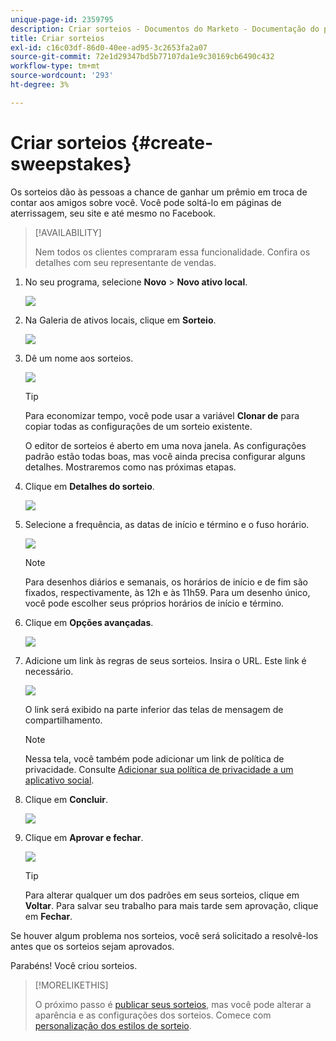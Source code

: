 ```yaml
---
unique-page-id: 2359795
description: Criar sorteios - Documentos do Marketo - Documentação do produto
title: Criar sorteios
exl-id: c16c03df-86d0-40ee-ad95-3c2653fa2a07
source-git-commit: 72e1d29347bd5b77107da1e9c30169cb6490c432
workflow-type: tm+mt
source-wordcount: '293'
ht-degree: 3%

---
```


# Criar sorteios {#create-sweepstakes}

Os sorteios dão às pessoas a chance de ganhar um prêmio em troca de contar aos amigos sobre você. Você pode soltá-lo em páginas de aterrissagem, seu site e até mesmo no Facebook.

>[!AVAILABILITY]
>
>Nem todos os clientes compraram essa funcionalidade. Confira os detalhes com seu representante de vendas.

1. No seu programa, selecione **Novo** > **Novo ativo local**.

   ![](assets/image2014-9-25-17-3a29-3a20.png)

1. Na Galeria de ativos locais, clique em **Sorteio**.

   ![](assets/image2014-9-25-17-3a29-3a31.png)

1. Dê um nome aos sorteios.

   ![](assets/image2014-9-25-17-3a29-3a50.png)

   >[!TIP]
   >
   >Para economizar tempo, você pode usar a variável **Clonar de** para copiar todas as configurações de um sorteio existente.

   O editor de sorteios é aberto em uma nova janela. As configurações padrão estão todas boas, mas você ainda precisa configurar alguns detalhes. Mostraremos como nas próximas etapas.

1. Clique em **Detalhes do sorteio**.

   ![](assets/image2014-9-25-17-3a32-3a37.png)

1. Selecione a frequência, as datas de início e término e o fuso horário.

   ![](assets/image2014-9-25-17-3a32-3a43.png)

   >[!NOTE]
   >
   >Para desenhos diários e semanais, os horários de início e de fim são fixados, respectivamente, às 12h e às 11h59. Para um desenho único, você pode escolher seus próprios horários de início e término.

1. Clique em **Opções avançadas**.

   ![](assets/image2014-9-25-17-3a33-3a19.png)

1. Adicione um link às regras de seus sorteios. Insira o URL. Este link é necessário.

   ![](assets/image2014-9-25-17-3a33-3a30.png)

   O link será exibido na parte inferior das telas de mensagem de compartilhamento.

   >[!NOTE]
   >
   >Nessa tela, você também pode adicionar um link de política de privacidade. Consulte [Adicionar sua política de privacidade a um aplicativo social](/help/marketo/product-docs/demand-generation/social/social-functions/add-your-privacy-policy-to-a-social-app.md).

1. Clique em **Concluir**.

   ![](assets/image2014-9-25-17-3a34-3a2.png)

1. Clique em **Aprovar e fechar**.

   ![](assets/image2014-9-25-17-3a34-3a15.png)

   >[!TIP]
   >
   >Para alterar qualquer um dos padrões em seus sorteios, clique em **Voltar**. Para salvar seu trabalho para mais tarde sem aprovação, clique em **Fechar**.

Se houver algum problema nos sorteios, você será solicitado a resolvê-los antes que os sorteios sejam aprovados.

Parabéns! Você criou sorteios.

>[!MORELIKETHIS]
>
>O próximo passo é [publicar seus sorteios](/help/marketo/product-docs/demand-generation/social/sweepstakes/publish-a-sweepstakes.md), mas você pode alterar a aparência e as configurações dos sorteios. Comece com [personalização dos estilos de sorteio](/help/marketo/product-docs/demand-generation/social/sweepstakes/customize-sweepstakes-styles.md).
